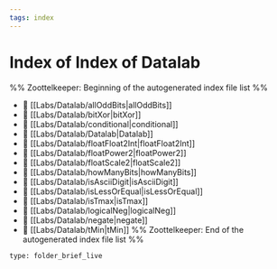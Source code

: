 ```yaml
---
tags: index
---
```


# Index of Index of Datalab

%% Zoottelkeeper: Beginning of the autogenerated index file list  %%
- 📄 [[Labs/Datalab/allOddBits|allOddBits]]
- 📄 [[Labs/Datalab/bitXor|bitXor]]
- 📄 [[Labs/Datalab/conditional|conditional]]
- 📄 [[Labs/Datalab/Datalab|Datalab]]
- 📄 [[Labs/Datalab/floatFloat2Int|floatFloat2Int]]
- 📄 [[Labs/Datalab/floatPower2|floatPower2]]
- 📄 [[Labs/Datalab/floatScale2|floatScale2]]
- 📄 [[Labs/Datalab/howManyBits|howManyBits]]
- 📄 [[Labs/Datalab/isAsciiDigit|isAsciiDigit]]
- 📄 [[Labs/Datalab/isLessOrEqual|isLessOrEqual]]
- 📄 [[Labs/Datalab/isTmax|isTmax]]
- 📄 [[Labs/Datalab/logicalNeg|logicalNeg]]
- 📄 [[Labs/Datalab/negate|negate]]
- 📄 [[Labs/Datalab/tMin|tMin]]
%% Zoottelkeeper: End of the autogenerated index file list  %%

```ccard
type: folder_brief_live
```
